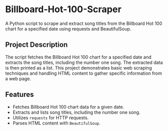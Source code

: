 # Billboard-Hot-100-Scraper

A Python script to scrape and extract song titles from the Billboard Hot 100 chart for a specified date using requests and BeautifulSoup.

## Project Description

The script fetches the Billboard Hot 100 chart for a specified date and extracts the song titles, including the number one song. The extracted data is then printed as a list. This project demonstrates basic web scraping techniques and handling HTML content to gather specific information from a web page.

## Features

- Fetches Billboard Hot 100 chart data for a given date.
- Extracts and lists song titles, including the number one song.
- Utilizes `requests` for HTTP requests.
- Parses HTML content with `BeautifulSoup`.

